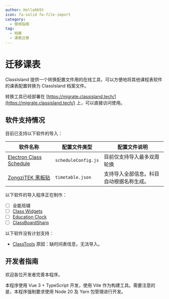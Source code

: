 ```yaml
---
author: Hello8693
icon: fa-solid fa-file-import
category:
  - 使用指南
tag:
  - 档案
  - 课表迁移
---
```


# 迁移课表

ClassIsland 提供一个转换配置文件用的在线工具，可以方便地将其他课程表软件的课表配置转换为 ClassIsland 档案文件。

转换工具已经部署在 [https://migrate.classisland.tech/](https://migrate.classisland.tech/) 上，可以直接访问使用。

## 软件支持情况

目前已支持以下软件的导入：

| 软件名称 | 配置文件类型 | 配置文件说明 |
| --- | --- | --- |
| [Electron Class Schedule](https://github.com/EnderWolf006/ElectronClassSchedule/) | `scheduleConfig.js` | 目前仅支持导入最多双周轮换 |
| [ZongziTEK 黑板贴](https://github.com/STBBRD/ZongziTEK-Blackboard-Sticker/) | `timetable.json` | 支持导入全部信息。科目自动根据名称生成。 |


以下软件的导入程序正在制作：

- [ ] 全能班辅
- [ ] [Class Widgets](https://github.com/RinLit-233-shiroko/Class-Widgets/)
- [ ] [Education Clock](https://github.com/Return-Log/Education-Clock/)
- [ ] [ClassBoardSharp](https://github.com/Candlest/ClassBoardSharp)

以下软件没有计划支持：

- [ClassTools](https://github.com/clansty/ClassTools/) 原因：缺时间表信息，无法导入。

## 开发者指南

欢迎各位开发者完善本程序。

本程序使用 Vue 3 + TypeScript 开发，使用 Vite 作为构建工具。需要注意的是，本程序强制要求使用 Node 20 及 Yarn 包管理进行开发。

